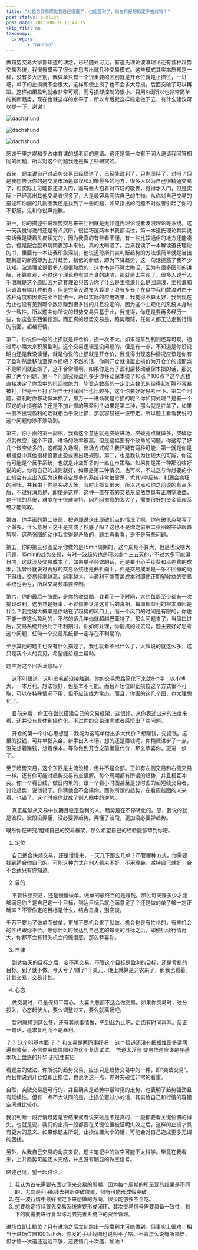 ```yaml
---
title: "对趋势交易感觉我已经悟道了，也能盈利了，现在只是想稳定下去对吗？"
post_status: publish
post_date: 2023-08-02 11:47:35
skip_file: no
taxonomy:
  category:
        - "ganhuo"
---
```


做趋势交易大家都知道的理念，已经随处可见，有道氏理论波浪理论还有各种趋势交易系统，我慢慢摸索了很久才思考出就几种交易模式。这些模式其实本质都是一样，没有多大区别。我做单只有一个很重要的区别就是开仓位就是止损位，一进场，单子的止损就不会很大，这样即使止损了也不会多大亏损，后面突破了可以再进。这样如果盈利就会非常可观，而亏损却控制的很小。只用K线所以也非常简单的判断趋势，现在也就这样的水平了，所以今后就这样稳定做下去，有什么建议可以提一下，谢谢！

![dachshund](https://cdn.fendou.la/funstoutiao/2020/12/110858614.jpg)

![dachshund](https://cdn.fendou.la/funstoutiao/2020/12/110939036.jpg)

![dachshund](https://cdn.fendou.la/funstoutiao/2020/12/111951860.jpg)

感谢千里之堤和专占体育课的胡老师的邀请。这还是第一次有不同人邀请我回答相同的问题，所以对这个问题我还是做了些研究的。

首先，题主说自己对趋势交易已经悟道了，已经能盈利了，只剩坚持了，对吗？但是我想告诉你的是交易市场是谬误和幻像最多的地方，很多人以为自己很精通交易了，但实际上可能都还没入门，而有些人抱着对市场的敬畏，觉得才入门，但是实际上已经高出其他交易者很多了，人是最容易高估自己的生物。从你对自己交易的描述和你画的几副图我还是找到了一些问题，如果指出的问题不对或者引起了你的不舒服，先和你说声抱歉。

第一，你的描述中说趋势交易来来回回就是无非道氏理论或者波浪理论等系统。这一天我觉得说的还是有点武断，很恰巧这两本书我都读过，第一本道氏理论其实说实话我是硬着头皮读完的，因为我真的有些看不懂，有一些比较通俗的地方还能凑合，但是配合股市晴雨表那本来说，真的太晦涩了。后来我读了一本解读道氏理论的书，里面有一本让我印象深刻，他说道琼斯其实判断趋势的方法很简单就是当出现新高的新高即为上升趋势，新低的新低，即为下降趋势，这一句话提高了我不少认知。波浪理论是很多人都很熟悉的，这本书并不算太晦涩，因为有很多图形的讲解，还算直观，不过这个理论也有其自身的缺陷，那就是太主观了，很多人说千人千浪就是这个原因因为这套理论只告诉你了什么是主推浪什么是回调浪，主推浪和回调浪有哪几种形态，但是完全没说多大算浪？浪有多长？在盘中我们数浪时由于各种角度和因素完全不能统一，所以实际的应用效果，我觉得不算太好，我到现在为止也没有见到哪个数浪赚到很多钱的并且稳定的，因为这个主观化的系统本身缺少一致性。所以题主你所说的趋势交易只基于此，我觉得，你还是要再多经历一些，你这些东西偏预测，而正真的趋势交易是，趋势跟踪，任何人都无法走到行情的前面，超越行情。

第二，你说你一般的止损就是开仓价，损一次不大，如果能拿到利润还算可观，通过亏小赚大来积累盈利，这个交易逻辑是没问题的。但是有一点，不知道是你没说明白还是我没读懂，就是你说的止损就是开仓价，我觉得出现这种情况应该是你有了盈利然后移动至保本损吧？不然的话，你刚开仓就设置止损价为开仓价的话那岂不是瞬间就止损了，这不合常理啊。如果你是有了盈利后移动至保本损的话，那又来了两个问题，第一个问题究竟盈利多少你移动保本损？10点？100点？这个点数直接决定了你盘中的抗回撤能力，毕竟点数高的一定比点数低的经得起折腾不容易被打，但是一旦打了相当于利润回吐也比较多，这个你要好好思考一下。第二个问题，盈利时你移动保本损了，那万一一进场就是亏损的呢？你如何处理？是有一个固定的止损套路？还是不加止损的等盈利？如果是第二种，那么就是扛单了，如果一直不出现盈利的话就相当于没止损，那就容易被一波带走。所以题主看看我说的这个问题你涉不涉及到。

第三，你手画的第一副图，我看这个意思就是突破进场，突破高点就做多，突破低点就做空，这个不错，进场的效率很高。但是这幅图有个致命的问题，你这写了好几个做空做多的，这都是入场啊，出场方式呢？我怀疑有两种可能，第一就是你是根据盘中其他指标设置止盈或者出场规则。第二，也是我认为比较大的可能，你这有可能是个反手系统，也就是非空即多的一直在市策略。如果你是第一种那没啥好说的的，你有自己的规则就好，如果是第二种情况，也可以，不过这与你想要的小止损会有点出入因为这种非空即多的系统非常怕震荡，尤其v字反转，利润会疯狂的回吐，并且由于你是突破入场，有时止损又很大，所以这点和你之前说的有点矛盾，不过好消息是，即使是这样，这种一直在市的交易系统依然具有正期望收益，是不错的系统，难度在于很难坚持，因为回撤真的太大了，需要很好的资金管理系统才能驾驭。

第四，你手画的第二张图，按道理说这出现破低点的情况了啊，你在破低点那写了个做多，什么意思？这不是变成了抄底了吗？这也不是你之前第二张图的突破跟趋势啊，这两张图的动作我觉得是矛盾的，题主再看看，是不是有些问题。

第五，你的第三张图显示你做的是15min周期的，这个周期不算大，但是也没啥大问题，15min的趋势交易，有时一波趋势也是可以拿个三五天的，不过大多可能偏日内，这就涉及交易成本了，如果单子频繁的话，还是要小心手续费和点差费的成本，我曾经就说过再好的交易系统也是曲折向上，但是交易成本是一条不回撤的向下斜线，交易频率越高，斜率越大，当盈利不能覆盖成本时即使正期望收益的交易系统也会亏，所以交易频率要控制。

第六，你的最后一张图，是你的收益图，我看了一下时间，大约每周至少都有一次提现盈利，这虽然是好事，不过你要认清这背后的真相，每周都盈利的根本原因是什么？我觉得大概率是你站在了趋势的风口上，而一个风口的时间是有限的，你也不能一直这么盈利的，不然的话几年你就超越巴菲特了，那么问题来了，当风口过后，交易系统开始处于不利期时，你如何处理，你能抗的过去吗，题主要好好思考这个问题，任何一个交易系统都一定存在不利期的。

至于其他的题主也没有什么描述了，我也就看不出什么了，大致说的就这么多，这只是我个人的妄见，希望能给题主帮助。

题主对这个回答满意吗？

    这不叫悟道，这叫皮毛都没接触到。你的交易思路简化下来就8个字：以小博大，一本万利。想法很好，但基本不可能。而且开场位即止损位这个方式很不可取，可以在特殊情况下用，但不应该成为常态。而且，你画的这几个图，也太理想化了。

    目前来看，你正在尝试搭建自己的交易框架，这很好。从你表述出来的进度来看，还并没有具体到操作化。不过你的交易理念或者感悟出了些问题。

    开仓的第一个中心思想是：我能为这笔单付出多大代价？想赚钱，先投钱。这里的投钱，可并单指入金。新手出入市场，想的还是赚钱呢，你稍微进步了一点，没先想着赚钱，想着保本。等你做到开仓之前衡量代价，那么恭喜你，更进一步了。

至于趋势交易，这个东西是主流没错，但并不是全部。正如有左侧交易和右侧交易一样。还有你可能对趋势交易有点误解。每个周期都有所谓的趋势，并且相互冲突。你一个看日线，做日内单的，跟一个看小时图甚至是分时图的超短线交易者，讨论趋势，说他错了。你猜他会不会揍你。而你所谓的趋势，在看周线图的人来看，也错了。这个时候你就成了别人眼中的逆势。

    真正能够从交易中长期且稳定盈利的人，趋势是在不停转化的。恩，我说的就是波段。波段没弄懂，没必要弹趋势。弄懂了波段，更加没必要弹趋势。

既然你在研究/组建自己的交易框架，那么希望自己的经验能够帮到你吧。

1. 定位

    自己适合快频交易，还是慢慢来，一天几下那么几单？不管哪种方式，你需要找到适合你自己的。可能这种方式在别人看来不好，不用理会，减持自己就好，合不合适只有你知道。

2. 目的

    不管快频交易，还是慢慢做单。做单的最终目的是赚钱。那么每天赚多少才能够满足你？是自己定一个目标，到达目标后就心满意足了？还是做的单子够一定正确率？不管你定的目标是什么，结合自身，别空谈。

千万不要为了做单而做单，更加不要机会来了就做。机会也是有性格的，有些机会的性格跟你不合。等你什么时候达到自己定的每天的目标之后，即便后续行情再大，你都不会有错失机会的惋惜感，那么恭喜你。

3. 自律

    到达每天的目标之后，变不再交易。不管这个目标是盈利的目标，还是亏损的目标。到了就不做。今天亏了/赚了1千美元，晚上就算是非农来了，那我也看着。计划交易，交易计划。

4. 心态

    做交易时，尽量保持平常心。大喜大悲都不适合做交易。如果你交易时，过分投入，心态起伏大，要么调整过来，要么就离场吧。

    暂时就想到这么多，还有其他事情做，先到此为止吧，后面有时间再写。反正一句话，追求复利而不是暴利。

？？ 这个叫基本面 ？？ 和交易是两码事好吧！ 这个悟道还没有把蜡烛图多读两遍有收获，不信你用蜡烛图和你这个复盘试试。 悟道太浮夸 交易悟道应该是在基本功上盘感的升华 无招胜有招

看题主的做法，你所说的趋势交易，应该只是趋势交易中的一种，即“突破交易”。而且你说到开仓位即止损位，也说明这一点，你对突破位非常的看重。

自然，突破交易是可行的，并且确实是趋势中最常见的走势，也表明了趋势强劲且有延续性。但有一点不太认同的是，止损位置过小的话，其实给自己和行情的容错空间就比较小。

我们判断一段行情趋势是否结束或者说突破是不是真的，一般都要看关键位置的得失。也就是说，我们的止损一般都要在关键位置被证明失效之后，这样的止损才具有更大的意义。如果像题主所说，止损位置太小的话，可能会对自己造成更多无谓的困扰。

另外，从我自己交易的角度来说，题主笔记中的做空可能不太科学。毕竟在我看来，上升趋势可能还未完结，并且没有明显的做空信号。

略述己见，望一起讨论。

1. 我认为首先需要先固定下来交易的周期，因为每个周期的所呈现的结果是不同的，尤其是利用k线去判断突破位置，很有可能形成假突破。
2. 在一波行情中最好固定下来想做的方向，很少能够多空全吃。
3. 想要稳定持续首先交易系统需要形成闭环、其次交易信号需要具备一致性，剩下的就需要进行复盘练习去完善系统中的资金管理。​
    

进场位即止损位？只有进场之后立刻跑出一段赢利才可能做到，但事实上很难，相当于进场位置100%正确，你发的手续截图也说明不了啥。不管怎么说有所领悟，但才悟一次道还远远不够，还要悟几十次道，加油！
